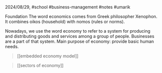 2024/08/29, #school #business-management #notes #umarik 

Foundation
	The word economics comes from Greek philosopher Xenophon.
	It combines oikos (household) with nomos (rules or norms).

Nowadays, we use the word economy to refer to a system for producing and distributing goods and services among a group of people. Businesses are a part of that system. Main purpose of economy: provide basic human needs.

> [[embedded economy model]]

> [[sectors of economy]]
